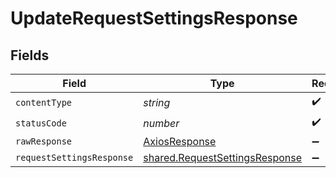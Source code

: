 # UpdateRequestSettingsResponse


## Fields

| Field                                                                            | Type                                                                             | Required                                                                         | Description                                                                      |
| -------------------------------------------------------------------------------- | -------------------------------------------------------------------------------- | -------------------------------------------------------------------------------- | -------------------------------------------------------------------------------- |
| `contentType`                                                                    | *string*                                                                         | :heavy_check_mark:                                                               | N/A                                                                              |
| `statusCode`                                                                     | *number*                                                                         | :heavy_check_mark:                                                               | N/A                                                                              |
| `rawResponse`                                                                    | [AxiosResponse](https://axios-http.com/docs/res_schema)                          | :heavy_minus_sign:                                                               | N/A                                                                              |
| `requestSettingsResponse`                                                        | [shared.RequestSettingsResponse](../../models/shared/requestsettingsresponse.md) | :heavy_minus_sign:                                                               | OK                                                                               |